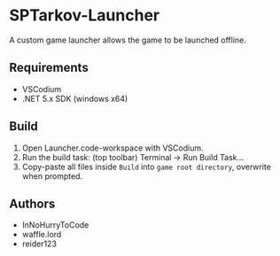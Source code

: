 # SPTarkov-Launcher

A custom game launcher allows the game to be launched offline.

## Requirements

- VSCodium
- .NET 5.x SDK (windows x64)

## Build

1. Open Launcher.code-workspace with VSCodium.
2. Run the build task: (top toolbar) Terminal -> Run Build Task...
3. Copy-paste all files inside `Build` into `game root directory`, overwrite when prompted.

## Authors

- InNoHurryToCode
- waffle.lord
- reider123

